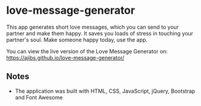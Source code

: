 # love-message-generator
This app generates short love messages, which you can send to your partner and make them happy.
It saves you loads of stress in touching your partner's soul.
Make someone happy today, use the app.

You can view the live version of the Love Message Generator on: https://ajibs.github.io/love-message-generator/

## Notes
* The application was built with HTML, CSS, JavaScript, jQuery, Bootstrap and Font Awesome

